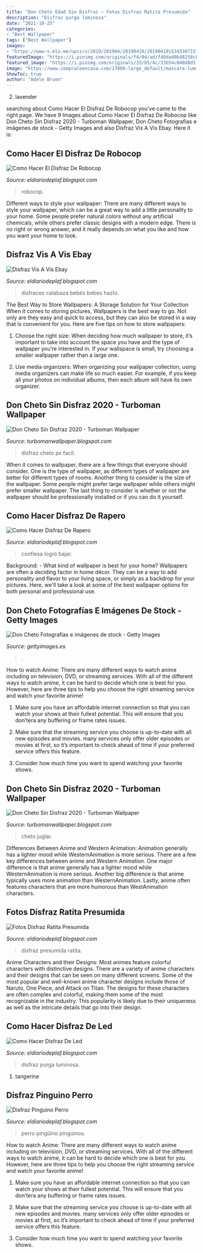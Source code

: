 ```yaml
---
title: "Don Cheto Edad Sin Disfraz ~ Fotos Disfraz Ratita Presumida"
description: "Disfraz purga luminosa"
date: "2021-10-25"
categories:
- "Best Wallpaper"
tags: ["Best Wallpaper"]
images:
- "https://www-s.mlo.me/upcs/v/2019/201904/20190410/201904101534530715765.jpg"
featuredImage: "https://i.pinimg.com/originals/f4/0d/ad/f40dad0b48258c875519e2e4fdd2f227.jpg"
featured_image: "https://i.pinimg.com/originals/33/b5/4c/33b54c040d8d5f0565aa588a67eccbeb.jpg"
image: "https://www.compraloencasa.com/17809-large_default/mascara-luminosa-la-purga-disfraz-fiesta-cosplay-halloween-rf-087.jpg"
ShowToc: true
author: "Adele Bruen"
---
```



2. lavender 

	

		
searching about Como Hacer El Disfraz De Robocop you've came to the right page. We have 9 Images about Como Hacer El Disfraz De Robocop like Don Cheto Sin Disfraz 2020 - Turboman Wallpaper, Don Cheto Fotografías e imágenes de stock - Getty Images and also Disfraz Vis A Vis Ebay. Here it is:
		
    
## Como Hacer El Disfraz De Robocop

<img loading=lazy src="https://i.pinimg.com/originals/f4/0d/ad/f40dad0b48258c875519e2e4fdd2f227.jpg" onerror="this.onerror=null;this.src='https://tse2.mm.bing.net/th?id=OIP.ffbHkB3MsYWx9PyMMbYqVQHaLJ&amp;pid=15.1';" alt="Como Hacer El Disfraz De Robocop">

_Source: eldiariodeplaf.blogspot.com_

>robocop. 

	

Different ways to style your wallpaper:
There are many different ways to style your wallpaper, which can be a great way to add a little personality to your home. Some people prefer natural colors without any artificial chemicals, while others prefer classic designs with a modern edge. There is no right or wrong answer, and it really depends on what you like and how you want your home to look.

    
## Disfraz Vis A Vis Ebay

<img loading=lazy src="https://i.pinimg.com/originals/33/b5/4c/33b54c040d8d5f0565aa588a67eccbeb.jpg" onerror="this.onerror=null;this.src='https://tse4.mm.bing.net/th?id=OIP.gCFqBR1YVsOSDQYkq2e1qQHaHa&amp;pid=15.1';" alt="Disfraz Vis A Vis Ebay">

_Source: eldiariodeplaf.blogspot.com_

>disfraces calabaza bebés bebes hazlo. 

	

The Best Way to Store Wallpapers: A Storage Solution for Your Collection
When it comes to storing pictures, Wallpapers is the best way to go. Not only are they easy and quick to access, but they can also be stored in a way that is convenient for you. Here are five tips on how to store wallpapers:
1) Choose the right size: When deciding how much wallpaper to store, it’s important to take into account the space you have and the type of wallpaper you’re interested in. If your wallspace is small, try choosing a smaller wallpaper rather than a large one.

2) Use media organizers: When organizing your wallpaper collection, using media organizers can make life so much easier. For example, if you keep all your photos on individual albums, then each album will have its own organizer.

    
## Don Cheto Sin Disfraz 2020 - Turboman Wallpaper

<img loading=lazy src="https://www-s.mlo.me/upcs/v/2019/201904/20190410/201904101534530715765.jpg" onerror="this.onerror=null;this.src='https://tse4.mm.bing.net/th?id=OIP.nrO8YgD9VfxGWNPNMchfPQHaJ4&amp;pid=15.1';" alt="Don Cheto Sin Disfraz 2020 - Turboman Wallpaper">

_Source: turbomanwallpaper.blogspot.com_

>disfraz cheto px facil. 

	

When it comes to wallpaper, there are a few things that everyone should consider. One is the type of wallpaper, as different types of wallpaper are better for different types of rooms. Another thing to consider is the size of the wallpaper. Some people might prefer large wallpaper while others might prefer smaller wallpaper. The last thing to consider is whether or not the wallpaper should be professionally installed or if you can do it yourself.

    
## Como Hacer Disfraz De Rapero

<img loading=lazy src="https://cdn-3.expansion.mx/dims4/default/6638fd5/2147483647/strip/true/crop/620x380+0+0/resize/800x490!/quality/90/?url=https:%2F%2Fcherry-brightspot.s3.amazonaws.com%2Fmedia%2F2015%2F08%2F03%2Femba.jpg" onerror="this.onerror=null;this.src='https://tse2.mm.bing.net/th?id=OIP.ouDBZqsHqb7czsAHXvDo4QHaEi&amp;pid=15.1';" alt="Como Hacer Disfraz De Rapero">

_Source: eldiariodeplaf.blogspot.com_

>confiesa logró bajar. 

	

Background: - What kind of wallpaper is best for your home?
Wallpapers are often a deciding factor in home décor. They can be a way to add personality and flavor to your living space, or simply as a backdrop for your pictures. Here, we'll take a look at some of the best wallpaper options for both personal and professional use.

    
## Don Cheto Fotografías E Imágenes De Stock - Getty Images

<img loading=lazy src="https://media.gettyimages.com/photos/don-cheto-is-seen-on-april-30-2018-in-los-angeles-california-picture-id953349198?s=612x612" onerror="this.onerror=null;this.src='https://tse4.mm.bing.net/th?id=OIP.z8zGUqobNVvN0AMM69JxZAAAAA&amp;pid=15.1';" alt="Don Cheto Fotografías e imágenes de stock - Getty Images">

_Source: gettyimages.es_

>. 

	

How to watch Anime: There are many different ways to watch anime including on television, DVD, or streaming services.
With all of the different ways to watch anime, it can be hard to decide which one is best for you. However, here are three tips to help you choose the right streaming service and watch your favorite anime!
1. Make sure you have an affordable internet connection so that you can watch your shows at their fullest potential. This will ensure that you don’tera any buffering or frame rates issues.

2. Make sure that the streaming service you choose is up-to-date with all new episodes and movies. many services only offer older episodes or movies at first, so it’s important to check ahead of time if your preferred service offers this feature.

3. Consider how much time you want to spend watching your favorite shows.

    
## Don Cheto Sin Disfraz 2020 - Turboman Wallpaper

<img loading=lazy src="https://www.atosa.es/wp-content/uploads/halloween_bebe_2019-2.jpg" onerror="this.onerror=null;this.src='https://tse1.mm.bing.net/th?id=OIP.LVXeRduBMbpwjZ1FmqmZogHaWW&amp;pid=15.1';" alt="Don Cheto Sin Disfraz 2020 - Turboman Wallpaper">

_Source: turbomanwallpaper.blogspot.com_

>cheto juglar. 

	

Differences Between Anime and Western Animation: Animation generally has a lighter mood while WesternAnimation is more serious.
There are a few key differences between anime and Western Animation. One major difference is that anime generally has a lighter mood while WesternAnimation is more serious. Another big difference is that anime typically uses more animation than WesternAnimation. Lastly, anime often features characters that are more humorous than WestAnimation characters.

    
## Fotos Disfraz Ratita Presumida

<img loading=lazy src="https://cdn.wallapop.com/images/10420/37/sx/__/c10420p194505769/i434756372.jpg?pictureSize=W640" onerror="this.onerror=null;this.src='https://tse3.mm.bing.net/th?id=OIP.rbFA5lnc6zf5SFRomYahJwHaJ3&amp;pid=15.1';" alt="Fotos Disfraz Ratita Presumida">

_Source: eldiariodeplaf.blogspot.com_

>disfraz presumida ratita. 

	

Anime Characters and their Designs: Most animes feature colorful characters with distinctive designs.
There are a variety of anime characters and their designs that can be seen on many different screens. Some of the most popular and well-known anime character designs include those of Naruto, One Piece, and Attack on Titan. The designs for these characters are often complex and colorful, making them some of the most recognizable in the industry. This popularity is likely due to their uniqueness as well as the intricate details that go into their design.

    
## Como Hacer Disfraz De Led

<img loading=lazy src="https://www.compraloencasa.com/17809-large_default/mascara-luminosa-la-purga-disfraz-fiesta-cosplay-halloween-rf-087.jpg" onerror="this.onerror=null;this.src='https://tse2.mm.bing.net/th?id=OIP.AnwWChzdgXjhtr7ihxXmJwHaHa&amp;pid=15.1';" alt="Como Hacer Disfraz De Led">

_Source: eldiariodeplaf.blogspot.com_

>disfraz purga luminosa. 

	

1. tangerine 

    
## Disfraz Pinguino Perro

<img loading=lazy src="https://i.pinimg.com/474x/32/d3/66/32d366691bb04c8a76aa98c670e4ded6.jpg" onerror="this.onerror=null;this.src='https://tse4.mm.bing.net/th?id=OIP.J13ZjSEltQ7b72nbcjLbkgAAAA&amp;pid=15.1';" alt="Disfraz Pinguino Perro">

_Source: eldiariodeplaf.blogspot.com_

>perro pingüino pinguinos. 

	

How to watch Anime: There are many different ways to watch anime including on television, DVD, or streaming services.
With all of the different ways to watch anime, it can be hard to decide which one is best for you. However, here are three tips to help you choose the right streaming service and watch your favorite anime!
1. Make sure you have an affordable internet connection so that you can watch your shows at their fullest potential. This will ensure that you don’tera any buffering or frame rates issues.

2. Make sure that the streaming service you choose is up-to-date with all new episodes and movies. many services only offer older episodes or movies at first, so it’s important to check ahead of time if your preferred service offers this feature.

3. Consider how much time you want to spend watching your favorite shows.

